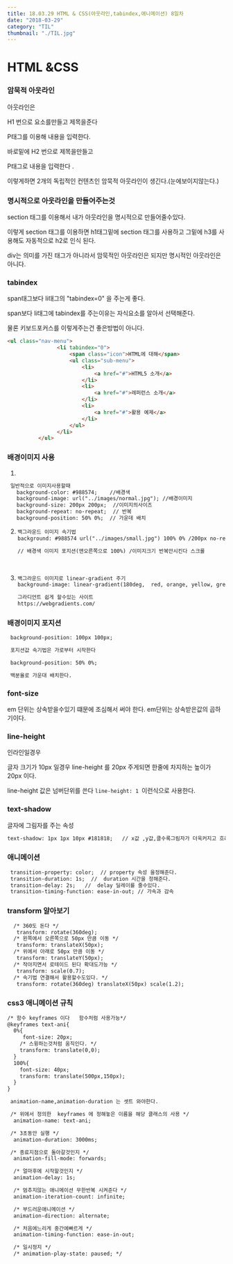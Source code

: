 ```yaml
---
title: 18.03.29 HTML & CSS(아웃라인,tabindex,애니메이션) 8일차
date: "2018-03-29"
category: "TIL"
thumbnail: "./TIL.jpg"
---
```


# HTML &CSS

### 암묵적 아웃라인

아웃라인은

H1 번으로 요소를만들고 제목을준다

P태그를 이용해 내용을 입력한다.

바로밑에 H2 번으로 제목을만들고

P태그로 내용을 입력한다 .



이렇게하면 2개의 독립적인 컨텐츠인 암묵적 아웃라인이 생긴다.(눈에보이지않는다.)



### 명시적으로 아웃라인을 만들어주는것

section 태그를 이용해서 내가 아웃라인을 명시적으로 만들어줄수있다.

이렇게 section 태그를 이용하면 h1태그밑에 section 태그를 사용하고 그밑에 h3를 사용해도 자동적으로 h2로 인식 된다.

div는 의미를 가진 태그가 아니라서 암묵적인 아웃라인은 되지만 명시적인 아웃라인은 아니다.



### tabindex

span태그보다 li태그의 "tabindex=0" 을 주는게 좋다.

span보다 li태그에 tabindex를 주는이유는 자식요소를 알아서 선택해준다.

물론 키보드포커스를 이렇게주는건 좋은방법이 아니다.

```html
<ul class="nav-menu">
                <li tabindex="0">
                    <span class="icon">HTML에 대해</span>
                    <ul class="sub-menu">
                        <li>
                            <a href="#">HTML5 소개</a>
                        </li>
                        <li>
                            <a href="#">레퍼런스 소개</a>
                        </li>
                        <li>
                            <a href="#">활용 예제</a>
                        </li>
                    </ul>
                </li>
          </ul>
```



### 배경이미지 사용

1.
  ```html
   일반적으로 이미지사용할때
     background-color: #988574;    //배경색
     background-image: url("../images/normal.jpg"); //배경이미지
     background-size: 200px 200px;  //이미지의사이즈
     background-repeat: no-repeat;  // 반복
     background-position: 50% 0%;  // 가운데 배치
  ```

2.
   ```html
   백그라운드 이미지 속기법
   background: #988574 url("../images/small.jpg") 100% 0% /200px no-repeat scroll;

   // 배경색 이미지 포지션(맨오른쪽으로 100%) /이미지크기 반복안시킨다 스크롤
   ```

   ​

3.
   ```html
   백그라운드 이미지로 linear-gradient 주기
   background-image: linear-gradient(180deg,  red, orange, yellow, green, blue, purple);

   그라디언트 쉽게 할수있는 사이트
   https://webgradients.com/

   ```




### 배경이미지 포지션

```html
 background-position: 100px 100px;

 포지션값 속기법은 가로부터 시작한다

 background-position: 50% 0%;

 백분율로 가운대 배치한다.

```



### font-size

em 단위는 상속받을수있기 떄문에 조심해서 써야 한다. em단위는 상속받은값의 곱하기이다.



### line-height

인라인일경우

글자 크기가 10px 일경우 line-height 를 20px 주게되면  한줄에 차지하는 높이가 20px 이다.

line-height 값은 넘버단위를 쓴다 `line-height: 1 `이런식으로 사용한다.



### text-shadow

글자에 그림자를 주는 속성

```html
text-shadow: 1px 1px 10px #181818;   // x값 ,y값,클수록그림자가 더욱커지고 흐려짐, 글자색
```



### 애니메이션

```html
 transition-property: color;  // property 속성 을정해준다.
 transition-duration: 1s;  //  duration 시간을 정해준다.
 transition-delay: 2s;   //  delay 딜레이를 줄수있다.
 transition-timing-function: ease-in-out; // 가속과 감속
```

### transform 알아보기

```html
  /* 360도 돈다 */
   transform: rotate(360deg);
  /* 왼쪽에서 오른쪽으로 50px 만큼 이동 */
   transform: translateX(50px);
  /* 위에서 아래로 50px 만큼 이동 */
   transform: translateY(50px);
  /* 작아지면서 로테이드 된다 확대도가능 */
   transform: scale(0.7);
  /* 속기법 연결해서 활용할수도있다. */
   transform: rotate(360deg) translateX(50px) scale(1.2);
```

###  css3 애니메이션 규칙

```html
/* 함수 keyframes 이다   함수처럼 사용가능*/
@keyframes text-ani{
  0%{
	 font-size: 20px;
    /* 스윙하는것처럼 움직인다. */
    transform: translate(0,0);
  }
  100%{
    font-size: 40px;
    transform: translate(500px,150px);
  }
}
```

```html
 animation-name,animation-duration 는 셋트 와야한다.

 /* 위에서 정의한  keyframes 에 정해놓은 이름을 해당 클래스의 사용 */
  animation-name: text-ani;

 /* 3초동안 실행 */
  animation-duration: 3000ms;

 /* 종료지점으로 돌아갈것인지 */
  animation-fill-mode: forwards;

  /* 얼마후에 시작할것인지 */
  animation-delay: 1s;

  /* 멈추지않는 애니메이션 무한반복 시켜준다 */
  animation-iteration-count: infinite;

  /* 부드러운애니메이션 */
  animation-direction: alternate;

  /* 처음에느리게 중간에빠르게 */
  animation-timing-function: ease-in-out;

  /* 일시정지 */
  /* animation-play-state: paused; */

